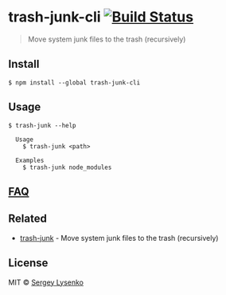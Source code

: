 # trash-junk-cli [![Build Status](https://travis-ci.org/soul-wish/trash-junk-cli.svg?branch=master)](https://travis-ci.org/soul-wish/trash-junk-cli)

> Move system junk files to the trash (recursively)


## Install

```
$ npm install --global trash-junk-cli
```


## Usage

```
$ trash-junk --help

  Usage
    $ trash-junk <path>

  Examples
    $ trash-junk node_modules
```


## [FAQ](https://github.com/soul-wish/trash-junk#faq)


## Related

- [trash-junk](https://github.com/soul-wish/trash-junk) - Move system junk files to the trash (recursively)

## License

MIT © [Sergey Lysenko](http://soulwish.info)
